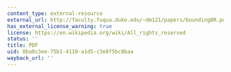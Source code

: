 ```yaml
---
content_type: external-resource
external_url: http://faculty.fuqua.duke.edu/~dm121/papers/boundingBR.pdf
has_external_license_warning: true
license: https://en.wikipedia.org/wiki/All_rights_reserved
status: ''
title: PDF
uid: 0ba0c3ee-75b1-4110-a1d5-c3e8f5bc8baa
wayback_url: ''
---
```

